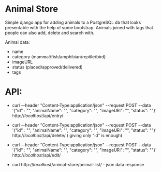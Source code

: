 # Animal Store

Simple django app for adding animals to a PostgreSQL db that looks presentable with the help of some bootstrap.
Animals joined with tags that people can also add, delete and search with.

Animal data:

* name
* category (mammal/fish/amphibian/reptile/bird)
* imageURL
* status (placed/approved/delivered)
* tags

# API:

* curl --header "Content-Type:application/json" --request POST --data '{"id" : "", "animalName": "", "category": "", "imageURl": "", "status": ""}' http://_localhost_/api/entry/

* curl --header "Content-Type:application/json" --request POST --data '{"id" : "", "animalName": "", "category": "", "imageURl": "", "status": ""}' http://_localhost_/api/delete/ ( giving only "id" is enough)

* curl --header "Content-Type:application/json" --request POST --data '{"id" : "", "animalName": "", "category": "", "imageURl": "", "status": ""}' http://_localhost_/api/edit/

* curl http://_localhost_/animal-store/animal-list/ - json data response